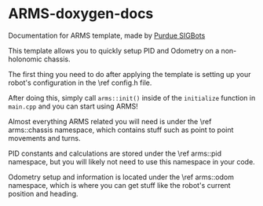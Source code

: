 # ARMS-doxygen-docs
Documentation for ARMS template, made by [Purdue SIGBots](https://purduesigbots.com/)

This template allows you to quickly setup PID and Odometry on a non-holonomic chassis.

The first thing you need to do after applying the template is setting up your robot's configuration in the \ref config.h file.

After doing this, simply call `arms::init()` inside of the `initialize` function in `main.cpp` and you can start using ARMS!

Almost everything ARMS related you will need is under the \ref arms::chassis namespace, which contains stuff such as point to point movements and turns.

PID constants and calculations are stored under the \ref arms::pid namespace, but you will likely not need to use this namespace in your code.

Odometry setup and information is located under the \ref arms::odom namespace, which is where you can get stuff like the robot's current position and heading.
